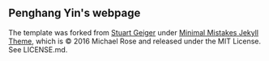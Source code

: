 ## Penghang Yin's webpage

The template was forked from [Stuart Geiger](https://github.com/staeiou) under [Minimal Mistakes Jekyll Theme](https://mmistakes.github.io/minimal-mistakes/), which is © 2016 Michael Rose and released under the MIT License. See LICENSE.md.

